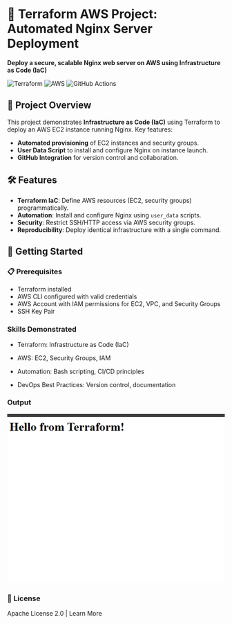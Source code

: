 
# 🚀 Terraform AWS Project: Automated Nginx Server Deployment

**Deploy a secure, scalable Nginx web server on AWS using Infrastructure as Code (IaC)** 

![Terraform](https://img.shields.io/badge/Terraform-7B42BC?style=for-the-badge&logo=terraform&logoColor=white)
![AWS](https://img.shields.io/badge/AWS-FF9900?style=for-the-badge&logo=amazonaws&logoColor=white)
![GitHub Actions](https://img.shields.io/badge/GitHub_Actions-2088FF?style=for-the-badge&logo=github-actions&logoColor=white)

## 📝 Project Overview  
This project demonstrates **Infrastructure as Code (IaC)** using Terraform to deploy an AWS EC2 instance running Nginx. Key features:  
- **Automated provisioning** of EC2 instances and security groups.  
- **User Data Script** to install and configure Nginx on instance launch.  
- **GitHub Integration** for version control and collaboration.  

## 🛠️ Features  
- **Terraform IaC**: Define AWS resources (EC2, security groups) programmatically.  
- **Automation**: Install and configure Nginx using `user_data` scripts.  
- **Security**: Restrict SSH/HTTP access via AWS security groups.  
- **Reproducibility**: Deploy identical infrastructure with a single command.  

## 🚀 Getting Started  

### 📋 **Prerequisites**
- Terraform installed
- AWS CLI configured with valid credentials
- AWS Account with IAM permissions for EC2, VPC, and Security Groups
- SSH Key Pair
 
###  Skills Demonstrated
 - Terraform: Infrastructure as Code (IaC)

 - AWS: EC2, Security Groups, IAM

 - Automation: Bash scripting, CI/CD principles

 - DevOps Best Practices: Version control, documentation

### Output
![image alt](https://github.com/ris21/terraform-nginx-server/blob/main/accessing%20web%20server%20-nginx.PNG)

### 📜 License
Apache License 2.0 | Learn More
